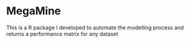 # MegaMine
This is a R package I developed to automate the modelling process and returns a performance matrix for any dataset
